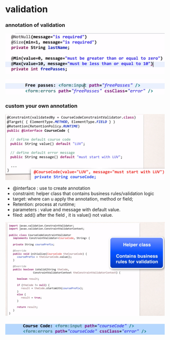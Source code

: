 # validation

### annotation of validation 

![](../.gitbook/assets/image%20%28157%29.png)

![](../.gitbook/assets/image%20%28135%29.png)

### custom your own annotation

![](../.gitbook/assets/image%20%28149%29.png)



* @interface : use to create annotation 
* constraint: helper class that contains business rules/validation logic
* target: where can u apply the annotation, method or field;
* Retention: process at runtime;
* parameters : value and message with default value.
* filed: add\(\) after the field , it is value\(\) not value.

![](../.gitbook/assets/image%20%28131%29.png)

![](../.gitbook/assets/image%20%28134%29.png)

